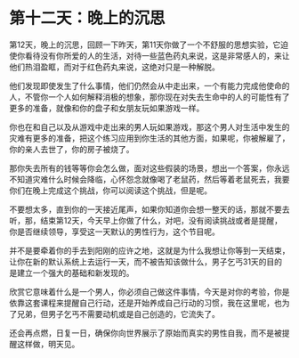 # 第十二天：晚上的沉思

第12天，晚上的沉思，回顾一下昨天，第11天你做了一个不舒服的思想实验，它迫使你看待没有你所爱的人的生活，对待一些蓝色药丸来说，这是非常感人的，来让他们热泪盈眶，而对于红色药丸来说，这绝对只是一种解脱。

他们发现即使发生了什么事情，他们仍然会从中走出来，一个有能力完成他使命的人，不管你一个人如何解释消极的想象，那你现在对失去生命中的人的可能性有了更多的准备，就像和你的盘子和女朋友玩如果游戏一样。

你也在和自己以及从游戏中走出来的男人玩如果游戏，那这个男人对生活中发生的灾难有更多的准备，把这个练习应用到你生活的其他方面，如果呢，你被解雇了，你的亲人去世了，你的房子被烧了。

那你失去所有的钱等等你会怎么做，面对这些假装的场景，想出一个答案，你永远不知道灾难什么时候会降临，心怀怨念就像喝了老鼠药，然后等着老鼠死去，我要你们在晚上完成这个挑战，你可以阅读这个挑战，但是呢。

不要想太多，直到你的一天接近尾声，如果你知道你会想一整天的话，那就不要去听，那，结束第12天，今天早上你做了什么，对吧，没有阅读挑战或者是提醒，你是否继续领导，享受这一天默认的男性行为，这个节目呢。

并不是要牵着你的手去到阳刚的应许之地，这就是为什么我想让你等到一天结束，让你在新的默认系统上去运行一天，而不被告知该做什么，男子乞丐31天的目的是建立一个强大的基础和新发现的。

欣赏它意味着什么是一个男人，你必须自己做这件事情，今天是对你的考验，你是依靠这套课程来提醒自己行动，还是开始养成自己行动的习惯，我在这里呢，也为了兄弟，但男子乞丐不需要动机或是自己创造的，它流失了。

还会再点燃，日复一日，确保你向世界展示了原始而真实的男性自我，而不是被提醒这样做，明天见。